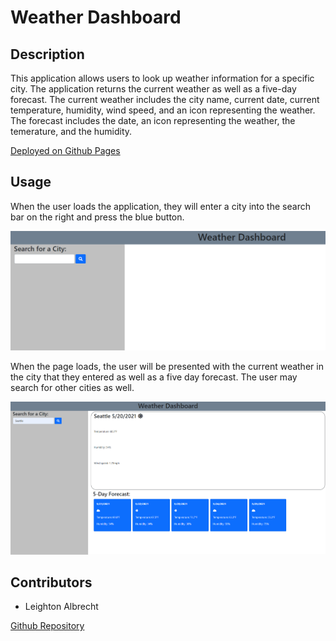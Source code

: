 # Weather Dashboard

## Description

This application allows users to look up weather information for a specific city. The application returns the current weather as well as a five-day forecast.
The current weather includes the city name, current date, current temperature, humidity, wind speed, and an icon representing the weather. The forecast includes the date, an icon representing the weather, the temerature, and the humidity.

[Deployed on Github Pages](https://lbalbrecht.github.io/lba-weather-dashboard/)
## Usage

When the user loads the application, they will enter a city into the search bar on the right and press the blue button.

![Dashboard Landing Page](./assets/screenshots/onload.png?raw=true "a webpage with a gray header and a title 'Weather Dashboard' on the left is a lighter-gray sidebar with 'Search for a city' over an input field and a blue button with a magnifying glass icon")

When the page loads, the user will be presented with the current weather in the city that they entered as well as a five day forecast. The user may search for other cities as well.

![Dashboard search results](./assets/screenshots/onsearch.png?raw=true "the same webpage with weather information for the current day as well as a five day forecast")

## Contributors
* Leighton Albrecht

[Github Repository](https://github.com/lbalbrecht/lba-weather-dashboard)